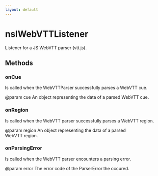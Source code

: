 ```yaml
---
layout: default
---
```


# nsIWebVTTListener #
  
Listener for a JS WebVTT parser (vtt.js).  
  

## Methods ##

### onCue ###
  
Is called when the WebVTTParser successfully parses a WebVTT cue.  
  
@param cue An object representing the data of a parsed WebVTT cue.  
  

### onRegion ###
  
Is called when the WebVTT parser successfully parses a WebVTT region.  
  
@param region An object representing the data of a parsed  
              WebVTT region.  
  

### onParsingError ###
  
Is called when the WebVTT parser encounters a parsing error.  
  
@param error The error code of the ParserError the occured.  
  
